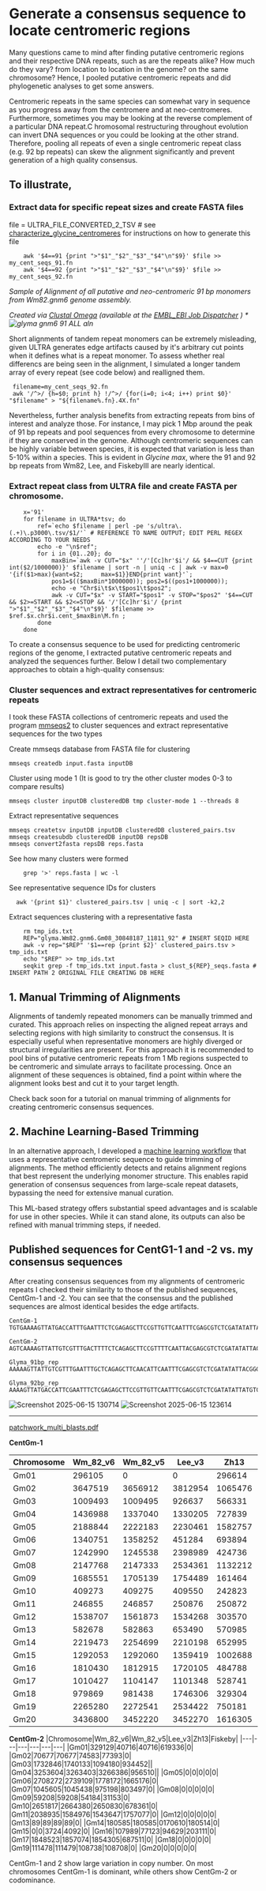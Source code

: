 # Generate a consensus sequence to locate centromeric regions

Many questions came to mind after finding putative centromeric regions and their respective DNA repeats, such as are the repeats alike? How much do they vary? from location to location in the genome? on the same chromosome? Hence, I pooled putative centromeric repeats and did phylogenetic analyses to get some answers. 

Centromeric repeats in the same species can somewhat vary in sequence as you progress away from the centromere and at neo-centromeres. Furthermore, sometimes you may be looking at the reverse complement of a particular DNA repeat.C hromosomal restructuring throughout evolution can invert DNA sequences or you could be looking at the other strand. Therefore, pooling all repeats of even a single centromeric repeat class (e.g. 92 bp repeats) can skew the alignment significantly and prevent generation of a high quality consensus.

## To illustrate,

### Extract data for specific repeat sizes and create FASTA files

file = ULTRA_FILE_CONVERTED_2_TSV # see [characterize_glycine_centromeres](https://github.com/CodePipeWrangler/code_jitsu_gh/blob/main/genomics/centromeric_characterization/characterize_glycine_centromeres.md) for instructions on how to generate this file

```shell
    awk '$4==91 {print ">"$1"_"$2"_"$3"_"$4"\n"$9}' $file >> my_cent_seqs_91.fn 
    awk '$4==92 {print ">"$1"_"$2"_"$3"_"$4"\n"$9}' $file >> my_cent_seqs_92.fn 
```

*Sample of Alignment of all putative and neo-centromeric 91 bp monomers from Wm82.gnm6 genome assembly.*

*Created via [Clustal Omega](http://www.clustal.org/omega/) (available at the [EMBL_EBI Job Dispatcher](https://europepmc.org/article/MED/38597606) ) *
![glyma gnm6 91 ALL aln](https://github.com/user-attachments/assets/0cfd3318-beab-4061-9ce8-ce2e25be7aa8)*


Short alignments of tandem repeat monomers can be extremely misleading, given ULTRA generates edge artifacts caused by it's arbitrary cut points when it defines what is a repeat monomer. To assess whether real differencs are being seen in the alignment, I simulated a longer tandem array of every repeat (see code below) and realligned them.

     filename=my_cent_seqs_92.fn
     awk '/^>/ {h=$0; print h} !/^>/ {for(i=0; i<4; i++) print $0}' "$filename" > "${filename%.fn}.4X.fn"

Nevertheless, further analysis benefits from extracting repeats from bins of interest and analyze those. For instance, I may pick 1 Mbp around the peak of 91 bp repeats and pool sequences from every chromosome to determine if they are conserved in the genome. Although centromeric sequences can be highly variable between species, it is expected that variation is less than 5-10% within a species. This is evident in *Glycine max*, where the 91 and 92 bp repeats from Wm82, Lee, and FiskebyIII are nearly identical.

### Extract repeat class from ULTRA file and create FASTA per chromosome.

```shell
    x='91' 
    for filename in ULTRA*tsv; do
        ref=`echo $filename | perl -pe 's/ultra\.(.+)\.p3000\.tsv/$1/'` # REFERENCE TO NAME OUTPUT; EDIT PERL REGEX ACCORDING TO YOUR NEEDS
        echo -e "\n$ref";
        for i in {01..20}; do
            maxBin=`awk -v CUT="$x" ''/'[Cc]hr'$i'/ && $4==CUT {print int($2/1000000)}' $filename | sort -n | uniq -c | awk -v max=0 '{if($1>max){want=$2;     max=$1}}END{print want}'`;
            pos1=$(($maxBin*1000000)); pos2=$((pos1+1000000));
            echo -e "Chr$i\t$x\t$pos1\t$pos2";
            awk -v CUT="$x" -v START="$pos1" -v STOP="$pos2" '$4==CUT && $2>=START && $2<=STOP && '/'[Cc]hr'$i'/ {print ">"$1"_"$2"_"$3"_"$4"\n"$9}' $filename >> $ref.$x.chr$i.cent_$maxBin\M.fn ;
        done
    done
```


To create a consensus sequence to be used for predicting centromeric regions of the genome, I extracted putative centromeric repeats and analyzed the sequences further. Below I detail two complementary approaches to obtain a high-quality consensus:

### Cluster sequences and extract representatives for centromeric repeats

I took these FASTA collections of centromeric repeats and used the program [mmseqs2](https://github.com/soedinglab/MMseqs2) to cluster sequences and extract representative sequences for the two types

  Create mmseqs database from FASTA file for clustering

    mmseqs createdb input.fasta inputDB

  Cluster using mode 1 (It is good to try the other cluster modes 0-3 to compare results)

    mmseqs cluster inputDB clusteredDB tmp cluster-mode 1 --threads 8

  Extract representative sequences

    mmseqs createtsv inputDB inputDB clusteredDB clustered_pairs.tsv
    mmseqs createsubdb clusteredDB inputDB repsDB
    mmseqs convert2fasta repsDB reps.fasta

  See how many clusters were formed
  
  ```shell
      grep '>' reps.fasta | wc -l
  ```
    
  See representative sequence IDs for clusters

  ```shell
    awk '{print $1}' clustered_pairs.tsv | uniq -c | sort -k2,2
  ```

  Extract sequences clustering with a representative fasta

```shell
    rm tmp_ids.txt
    REP="glyma.Wm82.gnm6.Gm08_30848187_11811_92" # INSERT SEQID HERE
    awk -v rep="$REP" '$1==rep {print $2}' clustered_pairs.tsv > tmp_ids.txt
    echo "$REP" >> tmp_ids.txt
    seqkit grep -f tmp_ids.txt input.fasta > clust_${REP}_seqs.fasta # INSERT PATH 2 ORIGINAL FILE CREATING DB HERE
```
## 1. Manual Trimming of Alignments

Alignments of tandemly repeated monomers can be manually trimmed and curated. This approach relies on inspecting the aligned repeat arrays and selecting regions with high similarity to construct the consensus. It is especially useful when representative monomers are highly diverged or structural irregularities are present.
For this approach it is recommended to pool bins of putative centromeric repeats from 1 Mb regions suspected to be centromeric and simulate arrays to facilitate processing. Once an alignment of these sequences is obtained, find a point within where the alignment looks best and cut it to your target length.

Check back soon for a tutorial on manual trimming of alignments for creating centromeric consensus sequences.

## 2. Machine Learning-Based Trimming

In an alternative approach, I developed a [machine learning workflow](https://github.com/CodePipeWrangler/code_jitsu_gh/blob/main/genomics/centromeric_characterization/aln_trim_by_ML_feature_class.py) that uses a representative centromeric sequence to guide trimming of alignments. The method efficiently detects and retains alignment regions that best represent the underlying monomer structure. This enables rapid generation of consensus sequences from large-scale repeat datasets, bypassing the need for extensive manual curation.

This ML-based strategy offers substantial speed advantages and is scalable for use in other species. While it can stand alone, its outputs can also be refined with manual trimming steps, if needed.


## Published sequences for CentG1-1 and -2 vs. my consensus sequences 

After creating consensus sequences from my alignments of centromeric repeats I checked their similarity to those of the published sequences, CentGm-1 and -2. You can see that the consensus and the published sequences are almost identical besides the edge artifacts.

    CentGm-1
    TGTGAAAAGTTATGACCATTTGAATTTCTCGAGAGCTTCCGTTGTTCAATTTCGAGCGTCTCGATATATTATGCGCCTGAATCGGACATCCG

    CentGm-2
    AGTCAAAAGTTATTGTCGTTTGACTTTTCTCAGAGCTTCCGTTTTCAATTACGAGCGTCTCGATATATTACGGGACTCAATCGGACATCCG

    Glyma_91bp_rep
    AAAAAGTTATTGTCGTTTGAATTTGCTCAGAGCTTCAACATTCAATTTCGAGCGTCTCGATATATTACGGGACTCAATCAGACATCCGAGT

    Glyma_92bp_rep
    AAAAGTTATGACCATTCGAATTTCTCGAGAGCTTCCGTTGTTCAATTTCGAGCGTCTCGATATATTATGTCCCCGAATCGGACATTCGTGTG

![Screenshot 2025-06-15 130714](https://github.com/user-attachments/assets/710ed151-7a07-4541-bcf7-64bbb34563b1)
![Screenshot 2025-06-15 123614](https://github.com/user-attachments/assets/7b93831d-a596-49bc-8110-02fc7e5d9e7d)


--------
[patchwork_multi_blasts.pdf](https://github.com/user-attachments/files/22713673/patchwork_multi_blasts.pdf)

**CentGm-1**

|Chromosome|Wm_82_v6|Wm_82_v5|Lee_v3|Zh13|Fiskeby|
|---|---|---|---|---|---|
|Gm01|296105|0|0|296614|0|
|Gm02|3647519|3656912|3812954|1065476|0|
|Gm03|1009493|1009495|926637|566331|0|
|Gm04|1436988|1337040|1330205|727839|0|
|Gm05|2188844|2222183|2230461|1582757|0|
|Gm06|1340751|1358252|451284|693894|0|
|Gm07|1242990|1245538|2398989|424736|0|
|Gm08|2147768|2147333|2534361|1132212|0|
|Gm09|1685551|1705139|1754489|161464|0|
|Gm10|409273|409275|409550|242823|0|
|Gm11|246855|246857|250876|250872|0|
|Gm12|1538707|1561873|1534268|303570|0|
|Gm13|582678|582863|653490|570985|0|
|Gm14|2219473|2254699|2210198|652995|0|
|Gm15|1292053|1292060|1359419|1002688|0|
|Gm16|1810430|1812915|1720105|484788|0|
|Gm17|1010427|1104147|1101348|528741|0|
|Gm18|979869|981438|1746306|329304|0|
|Gm19|2265280|2272541|2534422|750181|0|
|Gm20|3436800|3452220|3452270|1616305|0|

**CentGm-2**
|Chromosome|Wm_82_v6|Wm_82_v5|Lee_v3|Zh13|Fiskeby|
|---|---|---|---|---|---|
|Gm01|329129|40716|40716|619336|0|
|Gm02|70677|70677|74583|77393|0|
|Gm03|1732846|1740133|1094180|934452||
|Gm04|3253604|3263403|3266386|956510||
|Gm05|0|0|0|0|0|
|Gm06|2708272|2739109|1778172|1665176|0|
|Gm07|1045605|1045438|975198|803497|0|
|Gm08|0|0|0|0|0|
|Gm09|59208|59208|54184|31153|0|
|Gm10|2651817|2664380|2650830|678361|0|
|Gm11|2038935|1584976|1543647|1757077|0|
|Gm12|0|0|0|0|0|
|Gm13|89|89|89|89|0|
|Gm14|180585|180585|0170610|180514|0|
|Gm15|0|0|3724|4092|0|
|Gm16|107989|77123|94629|203111|0|
|Gm17|1848523|1857074|1854305|687511|0|
|Gm18|0|0|0|0|0|
|Gm19|111478|111479|108738|108708|0|
|Gm20|0|0|0|0|0|

CentGm-1 and 2 show large variation in copy number. On most chromosomes CentGm-1 is dominant, while others show CentGm-2 or codominance.



